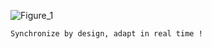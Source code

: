 ![Figure_1](https://github.com/user-attachments/assets/21fa4784-01bb-494b-8508-759f12044caa)

    Synchronize by design, adapt in real time !

